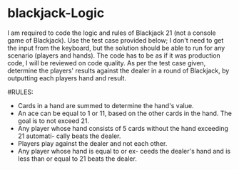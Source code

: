 # blackjack-Logic

I am required to code the logic and rules of Blackjack 21 (not a console game of Blackjack). Use the test case provided below; I don't need to get the input from the
keyboard, but the solution should be able to run for any scenario (players and hands). The code has to be as if it was production code, I will be reviewed on code quality.
As per the test case given, determine the players' results against the dealer in a round of Blackjack, by outputting each players hand and result.

#RULES:
- Cards in a hand are summed to determine
the hand's value.
- An ace can be equal to 1 or 11, based on
the other cards in the hand. The goal is to
not exceed 21.
- Any player whose hand consists of 5 cards
without the hand exceeding 21 automati-
cally beats the dealer.
- Players play against the dealer and not
each other.
- Any player whose hand is equal to or ex-
ceeds the dealer's hand and is less than or
equal to 21 beats the dealer.
